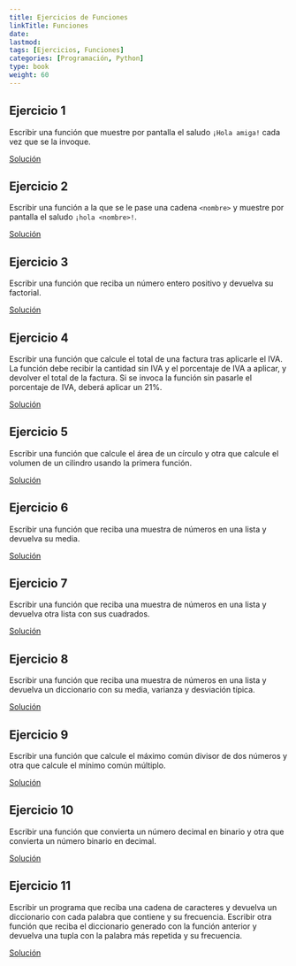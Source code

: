 ```yaml
---
title: Ejercicios de Funciones
linkTitle: Funciones
date: 
lastmod:
tags: [Ejercicios, Funciones]
categories: [Programación, Python]
type: book
weight: 60
---
```


## Ejercicio 1

Escribir una función que muestre por pantalla el saludo `¡Hola amiga!` cada vez que se la invoque.

<a href="https://colab.research.google.com/github/asalber/asalber.github.io/blob/master/python/ejercicios/soluciones/funciones/ejercicio1.ipynb" class="btn btn-info">Solución</a>

## Ejercicio 2

Escribir una función a la que se le pase una cadena `<nombre>` y muestre por pantalla el saludo `¡hola <nombre>!`.

<a href="https://colab.research.google.com/github/asalber/asalber.github.io/blob/master/python/ejercicios/soluciones/funciones/ejercicio2.ipynb" class="btn btn-info">Solución</a>

## Ejercicio 3

Escribir una función que reciba un número entero positivo y devuelva su factorial.

<a href="https://colab.research.google.com/github/asalber/asalber.github.io/blob/master/python/ejercicios/soluciones/funciones/ejercicio3.ipynb" class="btn btn-info">Solución</a>

## Ejercicio 4

Escribir una función que calcule el total de una factura tras aplicarle el IVA. La función debe recibir la cantidad sin IVA y el porcentaje de IVA a aplicar, y devolver el total de la factura. Si se invoca la función sin pasarle el porcentaje de IVA, deberá aplicar un 21%.

<a href="https://colab.research.google.com/github/asalber/asalber.github.io/blob/master/python/ejercicios/soluciones/funciones/ejercicio4.ipynb" class="btn btn-info">Solución</a>

## Ejercicio 5

Escribir una función que calcule el área de un círculo y otra que calcule el volumen de un cilindro usando la primera función.

<a href="https://colab.research.google.com/github/asalber/asalber.github.io/blob/master/python/ejercicios/soluciones/funciones/ejercicio5.ipynb" class="btn btn-info">Solución</a>

## Ejercicio 6

Escribir una función que reciba una muestra de números en una lista y devuelva su media.

<a href="https://colab.research.google.com/github/asalber/asalber.github.io/blob/master/python/ejercicios/soluciones/funciones/ejercicio6.ipynb" class="btn btn-info">Solución</a>

## Ejercicio 7

Escribir una función que reciba una muestra de números en una lista y devuelva otra lista con sus cuadrados.

<a href="https://colab.research.google.com/github/asalber/asalber.github.io/blob/master/python/ejercicios/soluciones/funciones/ejercicio7.ipynb" class="btn btn-info">Solución</a>

## Ejercicio 8

Escribir una función que reciba una muestra de números en una lista y devuelva un diccionario con su media, varianza y desviación típica.

<a href="https://colab.research.google.com/github/asalber/asalber.github.io/blob/master/python/ejercicios/soluciones/funciones/ejercicio8.ipynb" class="btn btn-info">Solución</a>

## Ejercicio 9

Escribir una función que calcule el máximo común divisor de dos números y otra que calcule el mínimo común múltiplo.

<a href="https://colab.research.google.com/github/asalber/asalber.github.io/blob/master/python/ejercicios/soluciones/funciones/ejercicio9.ipynb" class="btn btn-info">Solución</a>

## Ejercicio 10

Escribir una función que convierta un número decimal en binario y otra que convierta un número binario en decimal.

<a href="https://colab.research.google.com/github/asalber/asalber.github.io/blob/master/python/ejercicios/soluciones/funciones/ejercicio10.ipynb" class="btn btn-info">Solución</a>

## Ejercicio 11

Escribir un programa que reciba una cadena de caracteres y devuelva un diccionario con cada palabra que contiene y su frecuencia.
Escribir otra función que reciba el diccionario generado con la función anterior y devuelva una tupla con la palabra más repetida y su frecuencia.

<a href="https://colab.research.google.com/github/asalber/asalber.github.io/blob/master/python/ejercicios/soluciones/funciones/ejercicio11.ipynb" class="btn btn-info">Solución</a>


